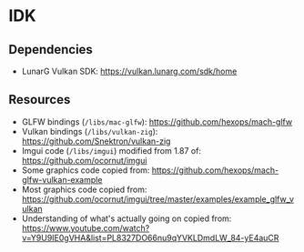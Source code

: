 # IDK

## Dependencies
- LunarG Vulkan SDK: https://vulkan.lunarg.com/sdk/home

## Resources
- GLFW bindings (`/libs/mac-glfw`): https://github.com/hexops/mach-glfw
- Vulkan bindings (`/libs/vulkan-zig`): https://github.com/Snektron/vulkan-zig
- Imgui code (`/libs/imgui`) modified from 1.87 of: https://github.com/ocornut/imgui
- Some graphics code copied from: https://github.com/hexops/mach-glfw-vulkan-example
- Most graphics code copied from: https://github.com/ocornut/imgui/tree/master/examples/example_glfw_vulkan
- Understanding of what's actually going on copied from: https://www.youtube.com/watch?v=Y9U9IE0gVHA&list=PL8327DO66nu9qYVKLDmdLW_84-yE4auCR

